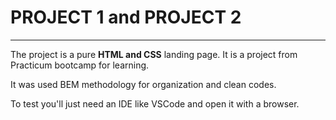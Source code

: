 # PROJECT 1 and PROJECT 2
---------------------------

The project is a pure **HTML and CSS** landing page. It is a project from Practicum bootcamp for learning.

It was used BEM methodology for organization and clean codes.

To test you'll just need an IDE like VSCode and open it with a browser.
